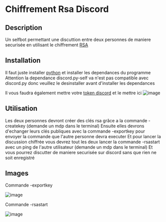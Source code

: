 # Chiffrement Rsa Discord

## Description
Un selfbot permettant une discuttion entre deux personnes de maniere securisée en utilisant le chiffrement [RSA](https://fr.wikipedia.org/wiki/Chiffrement_RSA)

## Installation
Il faut juste installer [python](https://www.python.org/downloads/) et installer les dependances du programme 
Attention la dependance discord.py-self va n'est pas compatible avec discord.py donc veuillez le desinstaller avant d'installer les dependances

Il vous faudra également mettre votre [token discord](https://mediaboss.fr/trouver-token-discord/) et le mettre ici 
![image](https://user-images.githubusercontent.com/44407018/187325126-b6afc9bc-e6ea-4044-b13d-18dddd7909f7.png)


##  Utilisation
Les deux personnes devront créer des clés rsa grâce a la commande -createkey (demande un mdp dans le terminal)
Ensuite elles devrons d'echanger leurs clés publiques avec la commande -exportkey pour envoyer la commande que l'autre personne devra executer
Et pour lancer la discussion chiffrée vous devrez tout les deux lancer la commande -rsastart avec un ping de l'autre utilisateur (demande un mdp dans le terminal)
Et vous pourrez discutter de maniere securisée sur discord sans que rien ne soit enregistré 

## Images 
Commande -exportkey

![image](https://user-images.githubusercontent.com/44407018/187326228-29ec16b1-9e30-42b5-9cce-25e3778d2c6e.png)

Commande -rsastart

![image](https://user-images.githubusercontent.com/44407018/187326155-54f8c7e5-dc85-4116-be1e-87a166870e6b.png)
